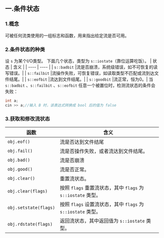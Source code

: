 ## 一.条件状态
### 1.概念
可被任何流类使用的一组标志和函数，用来指出给定流是否可用。
### 2.条件状态的种类
设 `s` 为某个I/O类型。
下面几个状态，类型为 `s::iostate`（靠位运算吃饭）。
|  状态 | 含义 |
| ---- | ---- |
|  `s::badbit`  |流是否崩溃，系统级错误，如不可恢复的读写错误。|
|  `s::failbit`  |流操作失败，可恢复错误，如读取类型不匹配或流到达文件结尾。|
|  `s::eofbit`  |流达到文件结尾。|
|  `s::goodbit`  |流正常，恒为0。|
当 `s::badbit` 、`s::failbit` 、`s::eofbit` 任意一个被置位时，检测流状态的条件会失败：
```c++
int a;
cin >> a;//输入 B 时，该表达式转换成 bool 后的值为 false
```
### 3.获取和修改流状态
|  函数 | 含义 |
| ---- | ---- |
|  `obj.eof()`  |流是否达到文件结尾|
|  `obj.fail()`  |流是否操作失败，或者流达到文件结尾。|
|  `obj.bad()`  |流是否崩溃|
|  `obj.good()`  |流是否正常。|
|  `obj.clear()`  |重置流状态。|
|  `obj.clear(flags)`  |按照 `flags` 重置流状态，其中 `flags` 为 `s::iostate` 类型。|
|  `obj.setstate(flags)`  |按照 `flags` 设置流状态，其中 `flags` 为 `s::iostate` 类型。|
|  `obj.rdstate(flags)`  |返回流状态，其中返回值为 `s::iostate` 类型。|

